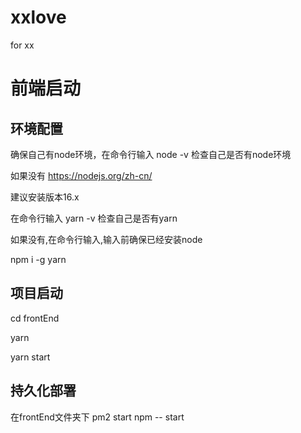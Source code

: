 # xxlove
for xx





# 前端启动

## 环境配置
确保自己有node环境，在命令行输入 node -v 检查自己是否有node环境

如果没有
https://nodejs.org/zh-cn/

建议安装版本16.x

在命令行输入 yarn -v 检查自己是否有yarn

如果没有,在命令行输入,输入前确保已经安装node

npm i -g yarn

## 项目启动
cd frontEnd

yarn

yarn start

## 持久化部署
在frontEnd文件夹下
pm2 start npm -- start



